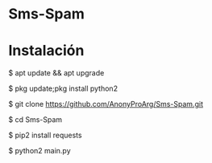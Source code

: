 # Sms-Spam 
# Instalación

$ apt update && apt upgrade

$ pkg update;pkg install python2

$ git clone https://github.com/AnonyProArg/Sms-Spam.git

$ cd Sms-Spam

$ pip2 install requests

$ python2 main.py
